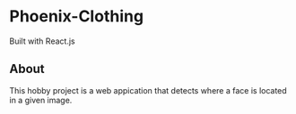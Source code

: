 # Phoenix-Clothing
Built with React.js

## About
This hobby project is a web appication that detects where a face is located in a given image.

